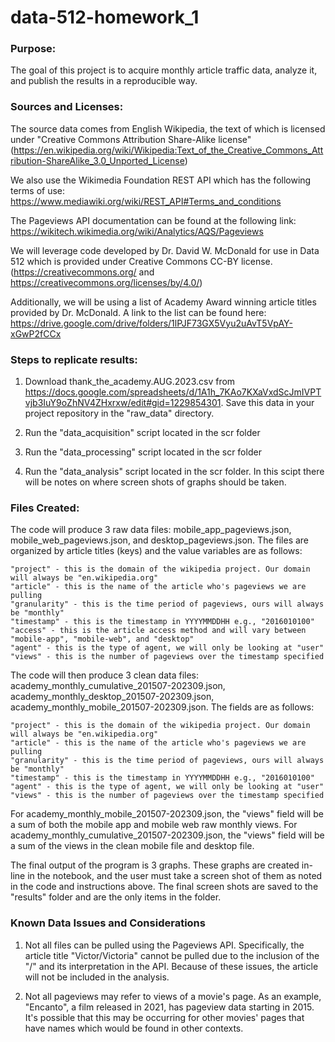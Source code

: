 # data-512-homework_1

### Purpose:
The goal of this project is to acquire monthly article traffic data, analyze it, and publish the  results in a reproducible way.

### Sources and Licenses:
The source data comes from English Wikipedia, the text of which is licensed under "Creative Commons Attribution Share-Alike license" (https://en.wikipedia.org/wiki/Wikipedia:Text_of_the_Creative_Commons_Attribution-ShareAlike_3.0_Unported_License)

We also use the Wikimedia Foundation REST API which has the following
terms of use:
https://www.mediawiki.org/wiki/REST_API#Terms_and_conditions

The Pageviews API documentation can be found at the following link:
https://wikitech.wikimedia.org/wiki/Analytics/AQS/Pageviews

We will leverage code developed by Dr. David W. McDonald for use in Data 512  which is provided under Creative Commons CC-BY license. (https://creativecommons.org/ and https://creativecommons.org/licenses/by/4.0/)

Additionally, we will be using a list of Academy Award winning article titles provided by Dr. McDonald. A link to the list can be found here: https://drive.google.com/drive/folders/1lPJF73GX5Vyu2uAvT5VpAY-xGwP2fCCx

### Steps to replicate results:
1. Download thank_the_academy.AUG.2023.csv from https://docs.google.com/spreadsheets/d/1A1h_7KAo7KXaVxdScJmIVPTvjb3IuY9oZhNV4ZHxrxw/edit#gid=1229854301. Save this data in your project repository in the "raw_data" directory.

2. Run the "data_acquisition" script located in the scr folder

3. Run the "data_processing" script located in the scr folder

4. Run the "data_analysis" script located in the scr folder. In this scipt there will be notes on where screen shots of graphs should be taken. 

### Files Created:
The code will produce 3 raw data files: mobile_app_pageviews.json, mobile_web_pageviews.json, and desktop_pageviews.json. The files are organized by article titles (keys) and the value variables are as follows:

    "project" - this is the domain of the wikipedia project. Our domain will always be "en.wikipedia.org"
    "article" - this is the name of the article who's pageviews we are pulling
    "granularity" - this is the time period of pageviews, ours will always be "monthly"
    "timestamp" - this is the timestamp in YYYYMMDDHH e.g., "2016010100"
    "access" - this is the article access method and will vary between "mobile-app", "mobile-web", and "desktop"
    "agent" - this is the type of agent, we will only be looking at "user"
    "views" - this is the number of pageviews over the timestamp specified
    
The code will then produce 3 clean data files: academy_monthly_cumulative_201507-202309.json, academy_monthly_desktop_201507-202309.json, academy_monthly_mobile_201507-202309.json. The fields are as follows:

    "project" - this is the domain of the wikipedia project. Our domain will always be "en.wikipedia.org"
    "article" - this is the name of the article who's pageviews we are pulling
    "granularity" - this is the time period of pageviews, ours will always be "monthly"
    "timestamp" - this is the timestamp in YYYYMMDDHH e.g., "2016010100"
    "agent" - this is the type of agent, we will only be looking at "user"
    "views" - this is the number of pageviews over the timestamp specified

For academy_monthly_mobile_201507-202309.json, the "views" field will be a sum of both the mobile app and mobile web raw monthly views. For academy_monthly_cumulative_201507-202309.json, the "views" field will be a sum of the views in the clean mobile file and desktop file.

The final output of the program is 3 graphs. These graphs are created in-line in the notebook, and the user must take a screen shot of them as noted in the code and instructions above. The final screen shots are saved to the "results" folder and are the only items in the folder.

    
### Known Data Issues and Considerations
1. Not all files can be pulled using the Pageviews API. Specifically, the article title "Victor/Victoria" cannot be pulled due to the inclusion of the "/" and its interpretation in the API. Because of these issues, the article will not be included in the analysis.

2. Not all pageviews may refer to views of a movie's page. As an example, "Encanto", a film released in 2021, has pageview data starting in 2015. It's possible that this may be occurring for other movies' pages that have names which would be found in other contexts.

